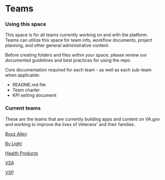 # Teams

### Using this space
This space is for all teams currently working on and with the platform. Teams can utilize this space for team info, workflow documents, project planning, and other general administrative content. 

Before creating folders and files within your space, please review our documented guidelines and best practices for using the repo. 

Core documentation required for each team - as well as each sub-team when applicable:
- README.md file
- Team charter
- KPI setting document


### Current teams
These are the teams that are currently building apps and content on VA.gov and working to improve the lives of Veterans' and their families. 

[Booz Allen](https://github.com/department-of-veterans-affairs/va.gov-team/tree/master/teams/booz-allen) 

[By Light](https://github.com/department-of-veterans-affairs/va.gov-team/tree/master/teams/by-light)  

[Health Products](https://github.com/department-of-veterans-affairs/va.gov-team/tree/master/teams/health-products) 

[VSA](https://github.com/department-of-veterans-affairs/va.gov-team/tree/master/teams/vsa)  

[VSP](https://github.com/department-of-veterans-affairs/va.gov-team/tree/master/teams/vsp) 


